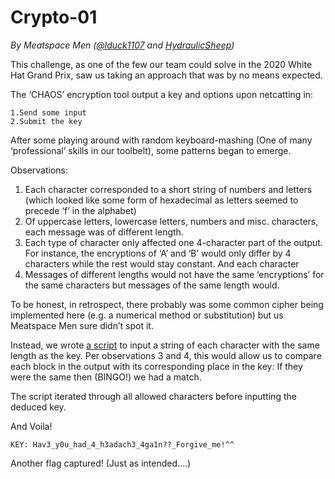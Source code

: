 # Crypto-01
*By Meatspace Men ([@lduck1107](https://github.com/lduck11007) and [HydraulicSheep](https://github.com/HydraulicSheep))*

This challenge, as one of the few our team could solve in the 2020 White Hat Grand Prix, saw us taking an approach that was by no means expected.

The ‘CHAOS’ encryption tool output a key and options upon netcatting in:

```
1.Send some input
2.Submit the key
````

After some playing around with random keyboard-mashing (One of many ‘professional’ skills in our toolbelt), some patterns began to emerge. 

Observations:
1.	Each character corresponded to a short string of numbers and letters (which looked like some form of hexadecimal as letters seemed to precede ‘f’ in the alphabet)
2.	Of uppercase letters, lowercase letters, numbers and misc. characters, each message was of different length. 
3.	Each type of character only affected one 4-character part of the output. For instance, the encryptions of ‘A’ and ‘B’ would only differ by 4 characters while the rest would stay constant. And each character 
4.	Messages of different lengths would not have the same  ‘encryptions’ for the same characters but messages of the same length would.

To be honest, in retrospect, there probably was some common cipher being implemented here (e.g. a numerical method or substitution) but us Meatspace Men sure didn’t spot it.

Instead, we wrote [a script](https://github.com/HydraulicSheep/ctfs/blob/master/whitehatgrandprix/crypto01.py) to input a string of each character with the same length as the key. Per observations 3 and 4, this would allow us to compare each block in the output with its corresponding place in the key: If they were the same then (BINGO!) we had a match.

The script iterated through all allowed characters before inputting the deduced key.

And Voila! 

```
KEY: Hav3_y0u_had_4_h3adach3_4ga1n??_Forgive_me!^^
```

Another flag captured! (Just as intended….)
